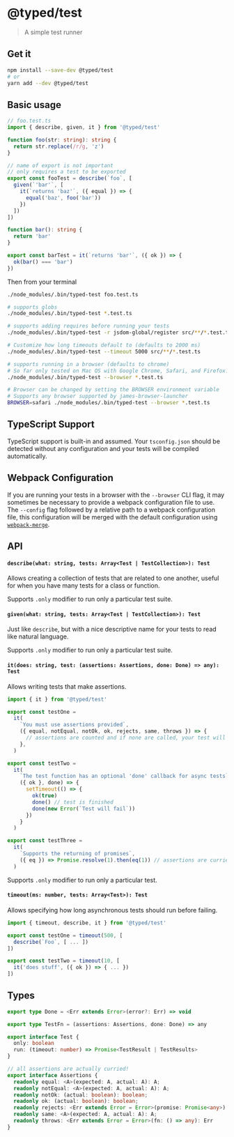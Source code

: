 # @typed/test

> A simple test runner

## Get it
```sh
npm install --save-dev @typed/test
# or
yarn add --dev @typed/test
```

## Basic usage

```typescript
// foo.test.ts
import { describe, given, it } from '@typed/test'

function foo(str: string): string {
  return str.replace(/r/g, 'z')
}

// name of export is not important
// only requires a test to be exported
export const fooTest = describe(`foo`, [
  given(`'bar'`, [
    it(`returns 'baz'`, ({ equal }) => {
      equal('baz', foo('bar'))
    })
  ])
])

function bar(): string {
  return 'bar'
}

export const barTest = it(`returns 'bar'`, ({ ok }) => {
  ok(bar() === 'bar')
})
```

Then from your terminal

```sh
./node_modules/.bin/typed-test foo.test.ts

# supports globs
./node_modules/.bin/typed-test *.test.ts

# supports adding requires before running your tests
./node_modules/.bin/typed-test -r jsdom-global/register src/**/*.test.ts

# Customize how long timeouts default to (defaults to 2000 ms)
./node_modules/.bin/typed-test --timeout 5000 src/**/*.test.ts

# supports running in a browser (defaults to chrome)
# So far only tested on Mac OS with Google Chrome, Safari, and Firefox.
./node_modules/.bin/typed-test --browser *.test.ts

# Browser can be changed by setting the BROWSER environment variable
# Supports any browser supported by james-browser-launcher 
BROWSER=safari ./node_modules/.bin/typed-test --browser *.test.ts
```

## TypeScript Support

TypeScript support is built-in and assumed. Your `tsconfig.json` should be
detected without any configuration and your tests will be compiled automatically.

## Webpack Configuration

If you are running your tests in a browser with the `--browser` CLI flag, it may
sometimes be necessary to provide a webpack configuration file to use. The
`--config` flag followed by a relative path to a webpack configuration file, this 
configuration will be merged with the default configuration using [`webpack-merge`](https://github.com/survivejs/webpack-merge).

## API

#### `describe(what: string, tests: Array<Test | TestCollection>): Test`

Allows creating a collection of tests that are related to one another, useful
for when you have many tests for a class or function.

Supports `.only` modifier to run only a particular test suite.

#### `given(what: string, tests: Array<Test | TestCollection>): Test`

Just like `describe`, but with a nice descriptive name for your tests to read
like natural language.

Supports `.only` modifier to run only a particular test suite.

#### `it(does: string, test: (assertions: Assertions, done: Done) => any): Test`

Allows writing tests that make assertions.

```typescript
import { it } from '@typed/test'

export const testOne =
  it(
    `You must use assertions provided`,
    ({ equal, notEqual, notOk, ok, rejects, same, throws }) => {
      // assertions are counted and if none are called, your test will fail
    },
  )

export const testTwo =
  it(
    `The test function has an optional 'done' callback for async tests`,
    ({ ok }, done) => {
      setTimeout(() => {
        ok(true)
        done() // test is finished
        done(new Error(`Test will fail`))
      })
    }
  )

export const testThree =
  it(
    `Supports the returning of promises`,
    ({ eq }) => Promise.resolve(1).then(eq(1)) // assertions are curried!
  )
```

Supports `.only` modifier to run only a particular test.

#### `timeout(ms: number, tests: Array<Test>): Test`

Allows specifying how long asynchronous tests should run before failing.

```typescript
import { timeout, describe, it } from '@typed/test'

export const testOne = timeout(500, [
  describe(`Foo`, [ ... ])
])

export const testTwo = timeout(10, [
  it('does stuff', ({ ok }) => { ... })
])
```

## Types

```typescript
export type Done = <Err extends Error>(error?: Err) => void

export type TestFn = (assertions: Assertions, done: Done) => any

export interface Test {
  only: boolean
  run: (timeout: number) => Promise<TestResult | TestResults>
}

// all assertions are actually curried!
export interface Assertions {
  readonly equal: <A>(expected: A, actual: A): A;
  readonly notEqual: <A>(expected: A, actual: A): A;
  readonly notOk: (actual: boolean): boolean;
  readonly ok: (actual: boolean): boolean;
  readonly rejects: <Err extends Error = Error>(promise: Promise<any>) => Promise<Err>;
  readonly same: <A>(expected: A, actual: A): A;
  readonly throws: <Err extends Error = Error>(fn: () => any): Err
}

```